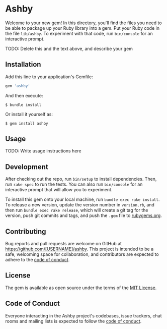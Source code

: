 # Ashby

Welcome to your new gem! In this directory, you'll find the files you need to be able to package up your Ruby library into a gem. Put your Ruby code in the file `lib/ashby`. To experiment with that code, run `bin/console` for an interactive prompt.

TODO: Delete this and the text above, and describe your gem

## Installation

Add this line to your application's Gemfile:

```ruby
gem 'ashby'
```

And then execute:

    $ bundle install

Or install it yourself as:

    $ gem install ashby

## Usage

TODO: Write usage instructions here

## Development

After checking out the repo, run `bin/setup` to install dependencies. Then, run `rake spec` to run the tests. You can also run `bin/console` for an interactive prompt that will allow you to experiment.

To install this gem onto your local machine, run `bundle exec rake install`. To release a new version, update the version number in `version.rb`, and then run `bundle exec rake release`, which will create a git tag for the version, push git commits and tags, and push the `.gem` file to [rubygems.org](https://rubygems.org).

## Contributing

Bug reports and pull requests are welcome on GitHub at https://github.com/[USERNAME]/ashby. This project is intended to be a safe, welcoming space for collaboration, and contributors are expected to adhere to the [code of conduct](https://github.com/[USERNAME]/ashby/blob/master/CODE_OF_CONDUCT.md).


## License

The gem is available as open source under the terms of the [MIT License](https://opensource.org/licenses/MIT).

## Code of Conduct

Everyone interacting in the Ashby project's codebases, issue trackers, chat rooms and mailing lists is expected to follow the [code of conduct](https://github.com/[USERNAME]/ashby/blob/master/CODE_OF_CONDUCT.md).

